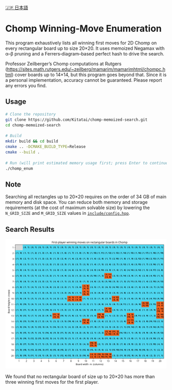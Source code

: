 [🇯🇵 日本語](./README.ja.md)
# Chomp Winning‐Move Enumeration

This program exhaustively lists all winning first moves for 2D Chomp on every rectangular board up to size 20×20. It uses memoized Negamax with α–β pruning and a Ferrers‐diagram–based perfect hash to drive the search.

Professor Zeilberger’s Chomp computations at Rutgers (https://sites.math.rutgers.edu/~zeilberg/mamarim/mamarimhtml/chompc.html) cover boards up to 14×14, but this program goes beyond that. Since it is a personal implementation, accuracy cannot be guaranteed. Please report any errors you find.

## Usage

```bash
# Clone the repository
git clone https://github.com/Kitatai/chomp-memoized-search.git
cd chomp-memoized-search

# Build
mkdir build && cd build
cmake .. -DCMAKE_BUILD_TYPE=Release
cmake --build .

# Run (will print estimated memory usage first; press Enter to continue)
./chomp_enum
```

## Note
Searching all rectangles up to 20×20 requires on the order of 34 GB of main memory and disk space.
You can reduce both memory and storage requirements (at the cost of maximum solvable size) by lowering the `N_GRID_SIZE` and `M_GRID_SIZE` values in [`include/config.hpp`](include/config.hpp).

## Search Results

![chomp_winning_moves_color.png](images/chomp_winning_moves_color.png)

We found that no rectangular board of size up to 20×20 has more than three winning first moves for the first player.
